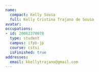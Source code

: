 ```yaml
---
name:
  compact: Kelly Sousa
  full: Kelly Cristina Trajano de Sousa
avatar:
occupations:
- id: 20062370078
  type: student
  campus: ifpb-jp
  course: cstsi
  isFinished: true
addresses:
  email: kkellytrajano@gmail.com
---
```

